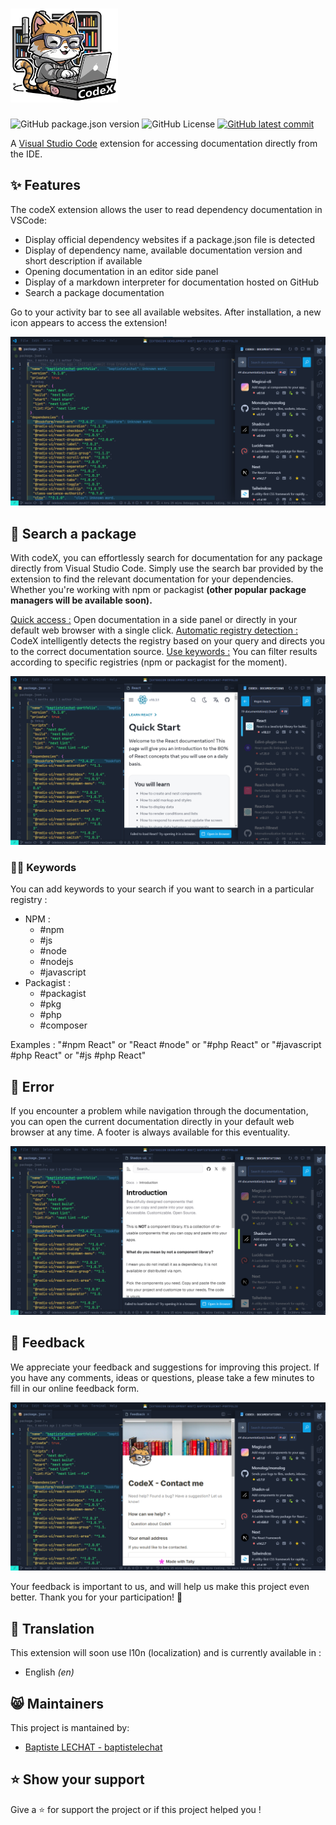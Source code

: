 # <img src="https://raw.githubusercontent.com/baptistelechat/codeX/main/src/lib/assets/images/logo.png"  height="150" alt="codeX 📚">

![GitHub package.json version](https://img.shields.io/github/package-json/v/baptistelechat/codeX) ![GitHub License](https://img.shields.io/github/license/baptistelechat/codeX) [![GitHub latest commit](https://badgen.net/github/last-commit/baptistelechat/codeX)](https://github.com/baptistelechat/codeX/commit/main)

A [Visual Studio Code](https://code.visualstudio.com/) extension for accessing documentation directly from the IDE.

## ✨ Features

The codeX extension allows the user to read dependency documentation in VSCode:

- Display official dependency websites if a package.json file is detected
- Display of dependency name, available documentation version and short description if available
- Opening documentation in an editor side panel
- Display of a markdown interpreter for documentation hosted on GitHub
- Search a package documentation

Go to your activity bar to see all available websites. After installation, a new icon appears to access the extension!

![Sidebar](https://raw.githubusercontent.com/baptistelechat/codeX/main/src/lib/assets/images/captures/sidebar.png)

## 🔎 Search a package

With codeX, you can effortlessly search for documentation for any package directly from Visual Studio Code. Simply use the search bar provided by the extension to find the relevant documentation for your dependencies. Whether you're working with npm or packagist **(other popular package managers will be available soon).**

<u>Quick access :</u>
Open documentation in a side panel or directly in your default web browser with a single click.
<u>Automatic registry detection :</u>
CodeX intelligently detects the registry based on your query and directs you to the correct documentation source.
<u>Use keywords :</u>
You can filter results according to specific registries (npm or packagist for the moment).

![Sidebar](https://raw.githubusercontent.com/baptistelechat/codeX/main/src/lib/assets/images/captures/searchbar.png)

### 🧙‍♂️ Keywords

You can add keywords to your search if you want to search in a particular registry :

- NPM :
  - #npm
  - #js
  - #node
  - #nodejs
  - #javascript
- Packagist :
  - #packagist
  - #pkg
  - #php
  - #composer

Examples : "#npm React" or "React #node" or "#php React" or "#javascript #php React" or "#js #php React"

## 🐛 Error

If you encounter a problem while navigation through the documentation, you can open the current documentation directly in your default web browser at any time. A footer is always available for this eventuality.

![Documentation example](https://raw.githubusercontent.com/baptistelechat/codeX/main/src/lib/assets/images/captures/documentation.png)

## 💭 Feedback

We appreciate your feedback and suggestions for improving this project. If you have any comments, ideas or questions, please take a few minutes to fill in our online feedback form.

![Feedback](https://raw.githubusercontent.com/baptistelechat/codeX/main/src/lib/assets/images/captures/feedback.png)

Your feedback is important to us, and will help us make this project even better. Thank you for your participation! 🙏

## 🔄 Translation

This extension will soon use l10n (localization) and is currently available in :

- English _(en)_
<!-- - French _(fr)_ -->

## 😸 Maintainers

This project is mantained by:

- [Baptiste LECHAT - baptistelechat](https://github.com/baptistelechat)

## ⭐ Show your support

Give a ⭐️ for support the project or if this project helped you !
